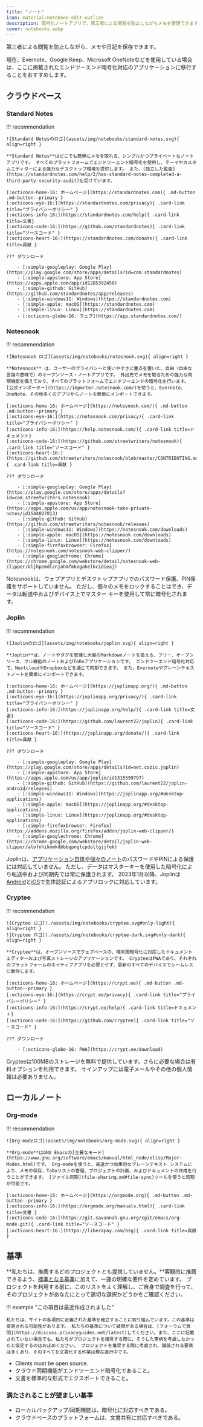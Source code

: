 ```yaml
---
title: "ノート"
icon: material/notebook-edit-outline
description: 暗号化ノートアプリで、第三者による閲覧を防止しながらメモを管理できます。
cover: notebooks.webp
---
```


第三者による閲覧を防止しながら、メモや日記を保存できます。

現在、Evernote、Google Keep、Microsoft OneNoteなどを使用している場合は、ここに掲載されたエンドツーエンド暗号化対応のアプリケーションに移行することをおすすめします。

## クラウドベース

### Standard Notes

!!! recommendation

    ![Standard Notesのロゴ](assets/img/notebooks/standard-notes.svg){ align=right }
    
    **Standard Notes**はどこでも簡単にメモを取れる、シンプルかつプライベートなノートアプリです。 すべてのプラットフォームでエンドツーエンド暗号化を使用し、テーマやカスタムエディターによる強力なデスクトップ環境を提供します。 また、[独立した監査](https://standardnotes.com/help/2/has-standard-notes-completed-a-third-party-security-audit)も受けています。
    
    [:octicons-home-16: ホームページ](https://standardnotes.com){ .md-button .md-button--primary }
    [:octicons-eye-16:](https://standardnotes.com/privacy){ .card-link title="プライバシーポリシー" }
    [:octicons-info-16:](https://standardnotes.com/help){ .card-link title=文書}
    [:octicons-code-16:](https://github.com/standardnotes){ .card-link title="ソースコード" }
    [:octicons-heart-16:](https://standardnotes.com/donate){ .card-link title=貢献 }
    
    ??? ダウンロード
    
        - [:simple-googleplay: Google Play](https://play.google.com/store/apps/details?id=com.standardnotes)
        - [:simple-appstore: App Store](https://apps.apple.com/app/id1285392450)
        - [:simple-github: GitHub](https://github.com/standardnotes/app/releases)
        - [:simple-windows11: Windows](https://standardnotes.com)
        - [:simple-apple: macOS](https://standardnotes.com)
        - [:simple-linux: Linux](https://standardnotes.com)
        - [:octicons-globe-16: ウェブ](https://app.standardnotes.com/)

### Notesnook

!!! recommendation

    ![Notesnook ロゴ](assets/img/notebooks/notesnook.svg){ align=right }
    
    **Notesnook** は、ユーザーのプライバシーと使いやすさに重点を置いた、自由（自由な言論の意味で）のオープンソース・ノートアプリです。 外出先でメモを取るための強力な同期機能を備えており、すべてのプラットフォームでエンドツーエンドの暗号化を行います。 [公式インポーター](https://importer.notesnook.com/)を使うと、Evernote、OneNote、その他多くのアプリからノートを簡単にインポートできます。
    
    [:octicons-home-16: ホームページ](https://notesnook.com/){ .md-button .md-button--primary }
    [:octicons-eye-16:](https://notesnook.com/privacy){ .card-link title="プライバシーポリシー" }
    [:octicons-info-16:](https://help.notesnook.com/){ .card-link title=ドキュメント}
    [:octicons-code-16:](https://github.com/streetwriters/notesnook){ .card-link title="ソースコード" }
    [:octicons-heart-16:](https://github.com/streetwriters/notesnook/blob/master/CONTRIBUTING.md){ .card-link title=貢献 }
    
    ??? ダウンロード
    
        - [:simple-googleplay: Google Play](https://play.google.com/store/apps/details?id=com.streetwriters.notesnook)
        - [:simple-appstore: App Store](https://apps.apple.com/us/app/notesnook-take-private-notes/id1544027013)
        - [:simple-github: GitHub](https://github.com/streetwriters/notesnook/releases)
        - [:simple-windows11: Windows](https://notesnook.com/downloads)
        - [:simple-apple: macOS](https://notesnook.com/downloads)
        - [:simple-linux: Linux](https://notesnook.com/downloads)
        - [:simple-firefoxbrowser: Firefox](https://notesnook.com/notesnook-web-clipper/)
        - [:simple-googlechrome: Chrome](https://chrome.google.com/webstore/detail/notesnook-web-clipper/kljhpemdlcnjohmfmkogahelkcidieaj)

Notesnookは、ウェブアプリとデスクトップアプリでのパスワード保護、PIN保護をサポートしていません。 ただし、個々のメモをロッ​​クすることはでき、データは転送中およびデバイス上でマスター キーを使用して常に暗号化されます。

### Joplin

!!! recommendation

    ![Joplinのロゴ](assets/img/notebooks/joplin.svg){ align=right }
    
    **Joplin**は、ノートやタグを管理し大量のMarkdownノートを扱える、フリー、オープンソース、フル機能のノートおよびToDoアプリケーションです。 エンドツーエンド暗号化対応で、NextcloudやDropboxなどを通じて同期できます。 また、Evernoteやプレーンテキストノートを簡単にインポートできます。
    
    [:octicons-home-16: ホームページ](https://joplinapp.org/){ .md-button .md-button--primary }
    [:octicons-eye-16:](https://joplinapp.org/privacy/){ .card-link title="プライバシーポリシー" }
    [:octicons-info-16:](https://joplinapp.org/help/){ .card-link title=文書}
    [:octicons-code-16:](https://github.com/laurent22/joplin){ .card-link title="ソースコード" }
    [:octicons-heart-16:](https://joplinapp.org/donate/){ .card-link title=貢献 }
    
    ??? ダウンロード
    
        - [:simple-googleplay: Google Play](https://play.google.com/store/apps/details?id=net.cozic.joplin)
        - [:simple-appstore: App Store](https://apps.apple.com/us/app/joplin/id1315599797)
        - [:simple-github: GitHub](https://github.com/laurent22/joplin-android/releases)
        - [:simple-windows11: Windows](https://joplinapp.org/#desktop-applications)
        - [:simple-apple: macOS](https://joplinapp.org/#desktop-applications)
        - [:simple-linux: Linux](https://joplinapp.org/#desktop-applications)
        - [:simple-firefoxbrowser: Firefox](https://addons.mozilla.org/firefox/addon/joplin-web-clipper/)
        - [:simple-googlechrome: Chrome](https://chrome.google.com/webstore/detail/joplin-web-clipper/alofnhikmmkdbbbgpnglcpdollgjjfek)

Joplinは、[アプリケーション自体や個々のノート](https://github.com/laurent22/joplin/issues/289)のパスワードやPINによる保護には対応していません。 ただし、データはマスターキーを使用した暗号化により転送中および同期先では常に保護されます。 2023年1月以降、Joplinは[Android](https://joplinapp.org/changelog_android/#android-v2-10-3-https-github-com-laurent22-joplin-releases-tag-android-v2-10-3-pre-release-2023-01-05t11-29-06z)と[iOS](https://joplinapp.org/changelog_ios/#ios-v12-10-2-https-github-com-laurent22-joplin-releases-tag-ios-v12-10-2-2023-01-20t17-41-13z)で生体認証によるアプリロックに対応しています。

### Cryptee

!!! recommendation

    ![Cryptee ロゴ](./assets/img/notebooks/cryptee.svg#only-light){ align=right }
    ![Cryptee ロゴ](./assets/img/notebooks/cryptee-dark.svg#only-dark){ align=right }
    
    **Cryptee**は、オープンソースでウェブベースの、端末間暗号化に対応したドキュメントエディターおよび写真ストレージのアプリケーションです。 CrypteeはPWAであり、それぞれのプラットフォームのネイティブアプリを必要とせず、最新のすべてのデバイスでシームレスに動作します。
    
    [:octicons-home-16: ホームページ](https://crypt.ee){ .md-button .md-button--primary }
    [:octicons-eye-16:](https://crypt.ee/privacy){ .card-link title="プライバシーポリシー" }
    [:octicons-info-16:](https://crypt.ee/help){ .card-link title=ドキュメント}
    [:octicons-code-16:](https://github.com/cryptee){ .card-link title="ソースコード" }
    
    ??? ダウンロード
    
        - [:octicons-globe-16: PWA](https://crypt.ee/download)

Crypteeは100MBのストレージを無料で提供しています。さらに必要な場合は有料オプションを利用できます。 サインアップには電子メールやその他の個人情報は必要ありません。

## ローカルノート

### Org-mode

!!! recommendation

    ![Org-modeロゴ](assets/img/notebooks/org-mode.svg){ align=right }
    
    **Org-mode**はGNU Emacsの[主要なモード](https://www.gnu.org/software/emacs/manual/html_node/elisp/Major-Modes.html)です。 Org-modeを使うと、高速かつ効果的なプレーンテキスト システムにより、メモの保存、ToDoリストの管理、プロジェクトの計画、およびドキュメントの作成を行うことができます。 [ファイル同期](file-sharing.md#file-sync)ツールを使うと同期が可能です。
    
    [:octicons-home-16: ホームページ](https://orgmode.org){ .md-button .md-button--primary }
    [:octicons-info-16:](https://orgmode.org/manuals.html){ .card-link title=文書 }
    [:octicons-code-16:](https://git.savannah.gnu.org/cgit/emacs/org-mode.git){ .card-link title="ソースコード" }
    [:octicons-heart-16:](https://liberapay.com/bzg){ .card-link title=貢献 }

## 基準

**私たちは、推薦するどのプロジェクトとも提携していません。**客観的に推薦できるよう、[標準となる基準](about/criteria.md)に加えて、一連の明確な要件を定めています。 プロジェクトを利用する前に、このリストをよく理解し、ご自身で調査を行って、そのプロジェクトがあなたにとって適切な選択かどうかをご確認ください。

!!! example "この項目は最近作成されました"

    私たちは、サイトの各項目に定義された基準を確立することに取り組んでいます。この基準は変更される可能性があります。 私たちの基準について疑問がある場合は、[フォーラムで質問](https://discuss.privacyguides.net/latest)してください。また、ここに記載されていない場合でも、私たちがプロジェクトを推奨する際に、そうした事柄を考慮しなかったと仮定するのはお止めください。 プロジェクトを推奨する際に考慮され、議論される要素は多くあり、そのすべてを文書化する作業は現在進行中です。

- Clients must be open source.
- クラウド同期機能がエンドツーエンド暗号化であること。
- 文書を標準的な形式でエクスポートできること。

### 満たされることが望ましい基準

- ローカルバックアップ/同期機能は、暗号化に対応すべきである。
- クラウドベースのプラットフォームは、文書共有に対応すべきである。
